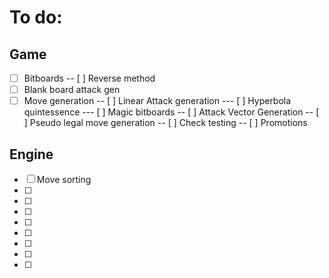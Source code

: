 # To do:


## Game
 - [ ] Bitboards
 -- [ ] Reverse method
 - [ ] Blank board attack gen
 - [ ] Move generation
 -- [ ] Linear Attack generation
 --- [ ] Hyperbola quintessence
 --- [ ] Magic bitboards
 -- [ ] Attack Vector Generation
 -- [ ] Pseudo legal move generation
 -- [ ] Check testing
 -- [ ] Promotions

## Engine
 - [ ] Move sorting
 - [ ] 
 - [ ] 
 - [ ] 
 - [ ] 
 - [ ] 
 - [ ] 
 - [ ] 
 - [ ] 
